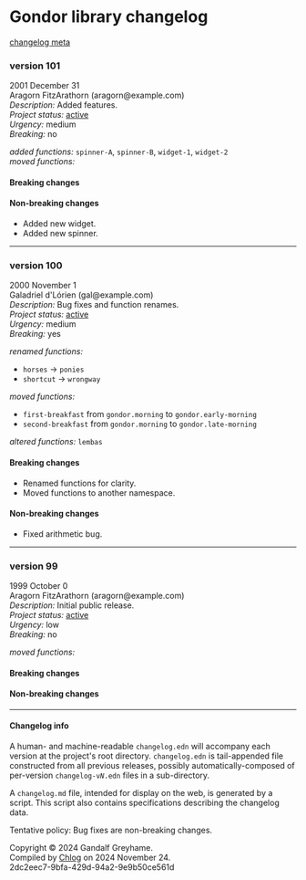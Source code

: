 <body><h1>Gondor library changelog</h1><a href="#info">changelog meta</a><section><h3>version 101</h3><p>2001 December 31<br />Aragorn FitzArathorn (aragorn@example.com)<br /><em>Description: </em>Added features.<br /><em>Project status: </em><a href="https://github.com/metosin/open-source/blob/main/project-status.md">active</a><br /><em>Urgency: </em>medium<br /><em>Breaking: </em>no</p><p><div><em>added functions: </em><code>spinner-A</code>, <code>spinner-B</code>, <code>widget-1</code>, <code>widget-2</code></div><div><em>moved functions: </em><ul></ul></div></p><div><h4>Breaking changes</h4><ul></ul><h4>Non-breaking changes</h4><ul><li><div>Added new widget.</div></li><li><div>Added new spinner.</div></li></ul></div><hr /></section><section><h3>version 100</h3><p>2000 November 1<br />Galadriel d&apos;Lórien (gal@example.com)<br /><em>Description: </em>Bug fixes and function renames.<br /><em>Project status: </em><a href="https://github.com/metosin/open-source/blob/main/project-status.md">active</a><br /><em>Urgency: </em>medium<br /><em>Breaking: </em>yes</p><p><div><em>renamed functions: </em><ul><li><code>horses</code> → <code>ponies</code></li><li><code>shortcut</code> → <code>wrongway</code></li></ul></div><div><em>moved functions: </em><ul><li><code>first-breakfast</code> from <code>gondor.morning</code> to <code>gondor.early-morning</code></li><li><code>second-breakfast</code> from <code>gondor.morning</code> to <code>gondor.late-morning</code></li></ul></div><div><em>altered functions: </em><code>lembas</code></div></p><div><h4>Breaking changes</h4><ul><li><div>Renamed functions for clarity.</div></li><li><div>Moved functions to another namespace.</div></li></ul><h4>Non-breaking changes</h4><ul><li><div>Fixed arithmetic bug.</div></li></ul></div><hr /></section><section><h3>version 99</h3><p>1999 October 0<br />Aragorn FitzArathorn (aragorn@example.com)<br /><em>Description: </em>Initial public release.<br /><em>Project status: </em><a href="https://github.com/metosin/open-source/blob/main/project-status.md">active</a><br /><em>Urgency: </em>low<br /><em>Breaking: </em>no</p><p><div><em>moved functions: </em><ul></ul></div></p><div><h4>Breaking changes</h4><ul></ul><h4>Non-breaking changes</h4><ul></ul></div><hr /></section><section><h4>Changelog info</h4><p id="info">A human- and machine-readable <code>changelog.edn</code> will accompany each version at the project&apos;s root directory. <code>changelog.edn</code> is tail-appended file constructed from all previous releases, possibly automatically-composed of per-version <code>changelog-v<em>N</em>.edn</code> files in a sub-directory.</p><p>A <code>changelog.md</code> file, intended for display on the web, is generated by a script. This script also contains specifications describing the changelog data.</p><p>Tentative policy: Bug fixes are non-breaking changes.</p></section><p id="page-footer">Copyright © 2024 Gandalf Greyhame.<br />Compiled by <a href="https://github.com/blosavio/chlog">Chlog</a> on 2024 November 24.<span id="uuid"><br />2dc2eec7-9bfa-429d-94a2-9e9b50ce561d</span></p></body>